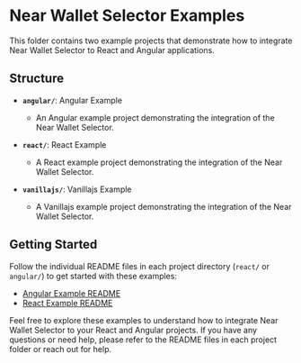 # Near Wallet Selector Examples

This folder contains two example projects that demonstrate how to integrate Near Wallet Selector to React and Angular applications. 

## Structure

- **`angular/`**: Angular Example
  - An Angular example project demonstrating the integration of the Near Wallet Selector.

- **`react/`**: React Example
  - A React example project demonstrating the integration of the Near Wallet Selector.
- **`vanillajs/`**: Vanillajs Example
  - A Vanillajs example project demonstrating the integration of the Near Wallet Selector.

## Getting Started

Follow the individual README files in each project directory (`react/` or `angular/`) to get started with these examples:

- [Angular Example README](./angular/README.md)
- [React Example README](./react/README.md)


Feel free to explore these examples to understand how to integrate Near Wallet Selector to your React and Angular projects. If you have any questions or need help, please refer to the README files in each project folder or reach out for help.
